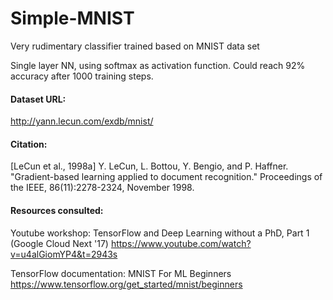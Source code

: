 # Simple-MNIST
Very rudimentary classifier trained based on MNIST data set

Single layer NN, using softmax as activation function.
Could reach 92% accuracy after 1000 training steps.

#### Dataset URL:
http://yann.lecun.com/exdb/mnist/

#### Citation:
[LeCun et al., 1998a] Y. LeCun, L. Bottou, Y. Bengio, and P. Haffner. "Gradient-based learning applied to document recognition." Proceedings of the IEEE, 86(11):2278-2324, November 1998. 

#### Resources consulted:
Youtube workshop: TensorFlow and Deep Learning without a PhD, Part 1 (Google Cloud Next '17)
https://www.youtube.com/watch?v=u4alGiomYP4&t=2943s


TensorFlow documentation: MNIST For ML Beginners
https://www.tensorflow.org/get_started/mnist/beginners
